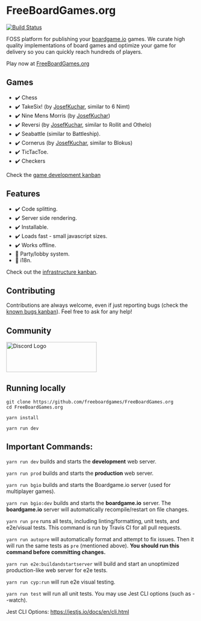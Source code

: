 # FreeBoardGames.org

[![Build Status](https://travis-ci.com/freeboardgames/FreeBoardGames.org.svg?branch=master)](https://travis-ci.com/freeboardgames/FreeBoardGames.org)

FOSS platform for publishing your [boardgame.io](https://boardgame.io) games. We curate high quality implementations of board games and optimize your game for delivery so you can quickly reach hundreds of players.

Play now at [FreeBoardGames.org](https://FreeBoardGames.org/)

## Games

- :heavy_check_mark: Chess
- :heavy_check_mark: TakeSix! (by [JosefKuchar](https://github.com/JosefKuchar), similar to 6 Nimt)
- :heavy_check_mark: Nine Mens Morris (by [JosefKuchar](https://github.com/JosefKuchar))
- :heavy_check_mark: Reversi (by [JosefKuchar](https://github.com/JosefKuchar), similar to Rollit and Othelo)
- :heavy_check_mark: Seabattle (similar to Battleship).
- :heavy_check_mark: Cornerus (by [JosefKuchar](https://github.com/JosefKuchar), similar to Blokus)
- :heavy_check_mark: TicTacToe.
- :heavy_check_mark: Checkers

Check the [game development kanban](https://github.com/freeboardgames/FreeBoardGames.org/projects/11)

## Features

- :heavy_check_mark: Code splitting.
- :heavy_check_mark: Server side rendering.
- :heavy_check_mark: Installable.
- :heavy_check_mark: Loads fast - small javascript sizes.
- :heavy_check_mark: Works offline.
- :construction: Party/lobby system.
- :construction: i18n.

Check out the [infrastructure kanban](https://github.com/freeboardgames/FreeBoardGames.org/projects/6).

## Contributing

Contributions are always welcome, even if just reporting bugs (check the [known bugs kanban](https://github.com/freeboardgames/FreeBoardGames.org/projects/13)). Feel free to ask for any help!

## Community

<a href="https://discord.gg/AaE6n3n" target="_blank"><img src="https://discordapp.com/assets/fc0b01fe10a0b8c602fb0106d8189d9b.png" alt="Discord Logo" width="240" height="80" /></a>

## Running locally

```
git clone https://github.com/freeboardgames/FreeBoardGames.org
cd FreeBoardGames.org

yarn install

yarn run dev
```

## Important Commands:

`yarn run dev` builds and starts the **development** web server.

`yarn run prod` builds and starts the **production** web server.

`yarn run bgio` builds and starts the Boardgame.io server (used for multiplayer games).

`yarn run bgio:dev` builds and starts the **boardgame.io** server.  The **boardgame.io** server will automatically recompile/restart on file changes.

`yarn run pre` runs all tests, including linting/formatting, unit tests, and e2e/visual tests.  This command is run by Travis CI for all pull requests.  

`yarn run autopre` will automatically format and attempt to fix issues.  Then it will run the same tests as `pre` (mentioned above).  **You should run this command before committing changes.**

`yarn run e2e:buildandstartserver` will build and start an unoptimized production-like web server for e2e tests.

`yarn run cyp:run` will run e2e visual testing.

`yarn run test` will run all unit tests.  You may use Jest CLI options (such as --watch).

Jest CLI Options: https://jestjs.io/docs/en/cli.html